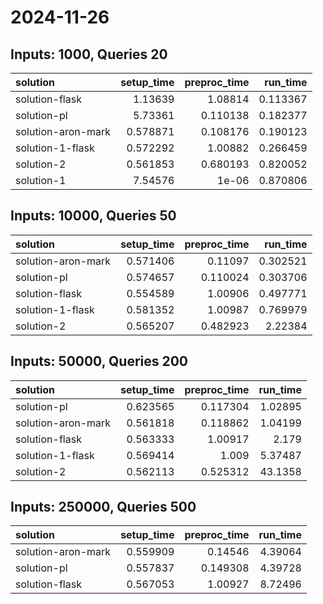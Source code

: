 # 2024-11-26

## Inputs: 1000, Queries 20

| solution           |   setup_time |   preproc_time |   run_time |
|:-------------------|-------------:|---------------:|-----------:|
| solution-flask     |     1.13639  |       1.08814  |   0.113367 |
| solution-pl        |     5.73361  |       0.110138 |   0.182377 |
| solution-aron-mark |     0.578871 |       0.108176 |   0.190123 |
| solution-1-flask   |     0.572292 |       1.00882  |   0.266459 |
| solution-2         |     0.561853 |       0.680193 |   0.820052 |
| solution-1         |     7.54576  |       1e-06    |   0.870806 |

## Inputs: 10000, Queries 50

| solution           |   setup_time |   preproc_time |   run_time |
|:-------------------|-------------:|---------------:|-----------:|
| solution-aron-mark |     0.571406 |       0.11097  |   0.302521 |
| solution-pl        |     0.574657 |       0.110024 |   0.303706 |
| solution-flask     |     0.554589 |       1.00906  |   0.497771 |
| solution-1-flask   |     0.581352 |       1.00987  |   0.769979 |
| solution-2         |     0.565207 |       0.482923 |   2.22384  |

## Inputs: 50000, Queries 200

| solution           |   setup_time |   preproc_time |   run_time |
|:-------------------|-------------:|---------------:|-----------:|
| solution-pl        |     0.623565 |       0.117304 |    1.02895 |
| solution-aron-mark |     0.561818 |       0.118862 |    1.04199 |
| solution-flask     |     0.563333 |       1.00917  |    2.179   |
| solution-1-flask   |     0.569414 |       1.009    |    5.37487 |
| solution-2         |     0.562113 |       0.525312 |   43.1358  |

## Inputs: 250000, Queries 500

| solution           |   setup_time |   preproc_time |   run_time |
|:-------------------|-------------:|---------------:|-----------:|
| solution-aron-mark |     0.559909 |       0.14546  |    4.39064 |
| solution-pl        |     0.557837 |       0.149308 |    4.39728 |
| solution-flask     |     0.567053 |       1.00927  |    8.72496 |